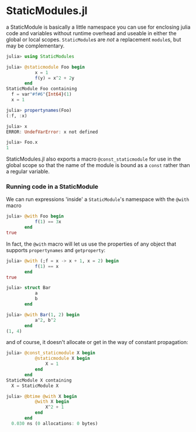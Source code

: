 # StaticModules.jl

a StaticModule is basically a little namespace you can use for
enclosing julia code and variables without runtime overhead and
useable in either the global or local scopes. `StaticModule`s are
*not* a replacement `module`s, but may be complementary.

```julia
julia> using StaticModules

julia> @staticmodule Foo begin
           x = 1
           f(y) = x^2 + 2y
       end
StaticModule Foo containing
  f = var"#f#6"{Int64}(1)
  x = 1

julia> propertynames(Foo)
(:f, :x)

julia> x
ERROR: UndefVarError: x not defined

julia> Foo.x
1
```
StaticModules.jl also exports a macro `@const_staticmodule` for use in the global scope so that the name of the module is bound as a `const` rather than a regular variable. 

### Running code in a StaticModule
We can run expressions 'inside' a `StaticModule`'s namespace with the `@with` macro
```julia
julia> @with Foo begin
           f(1) == 3x
       end
true
```
In fact, the `@with` macro will let us use the properties of any object that supports `propertynames` and `getproperty`:
```julia
julia> @with (;f = x -> x + 1, x = 2) begin
           f(1) == x
       end
true

julia> struct Bar
           a
           b
       end

julia> @with Bar(1, 2) begin
           a^2, b^2
       end
(1, 4)
```
and of course, it doesn't allocate or get in the way of constant propagation:
```julia
julia> @const_staticmodule X begin
           @staticmodule X begin
               X = 1
           end
       end
StaticModule X containing
  X = StaticModule X

julia> @btime @with X begin
           @with X begin
               X^2 + 1
           end
       end
  0.030 ns (0 allocations: 0 bytes)
```
